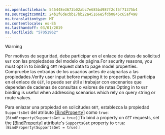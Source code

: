 ```yaml
---
ms.openlocfilehash: 545448e3673b02abc7e685bd987f2cf5f71375b4
ms.sourcegitcommit: 24b1f6decbb17bb22a45166e5fdb0845c65af498
ms.translationtype: MT
ms.contentlocale: es-ES
ms.lasthandoff: 03/01/2019
ms.locfileid: "57051962"
---
```

> [!WARNING]
> <span data-ttu-id="8fdb8-101">Por motivos de seguridad, debe participar en el enlace de datos de solicitud `GET` con las propiedades del modelo de página.</span><span class="sxs-lookup"><span data-stu-id="8fdb8-101">For security reasons, you must opt in to binding `GET` request data to page model properties.</span></span> <span data-ttu-id="8fdb8-102">Compruebe las entradas de los usuarios antes de asignarlas a las propiedades.</span><span class="sxs-lookup"><span data-stu-id="8fdb8-102">Verify user input before mapping it to properties.</span></span> <span data-ttu-id="8fdb8-103">Si participa en el enlace de `GET`, le puede ser útil al trabajar con escenarios que dependan de cadenas de consultas o valores de rutas.</span><span class="sxs-lookup"><span data-stu-id="8fdb8-103">Opting in to `GET` binding is useful when addressing scenarios which rely on query string or route values.</span></span>
>
> <span data-ttu-id="8fdb8-104">Para enlazar una propiedad en solicitudes `GET`, establezca la propiedad `SupportsGet` del atributo [[BindProperty]](/dotnet/api/microsoft.aspnetcore.mvc.bindpropertyattribute) como `true`: `[BindProperty(SupportsGet = true)]`</span><span class="sxs-lookup"><span data-stu-id="8fdb8-104">To bind a property on `GET` requests, set the [[BindProperty]](/dotnet/api/microsoft.aspnetcore.mvc.bindpropertyattribute) attribute's `SupportsGet` property to `true`: `[BindProperty(SupportsGet = true)]`</span></span>
